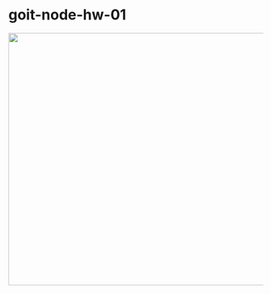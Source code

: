 # goit-node-hw-01


<div>
<img src="https://monosnap.com/image/jq2ob51cKdAUYl2146Oyw2u5AhV7ja" width="700" height="500"/>
</div>